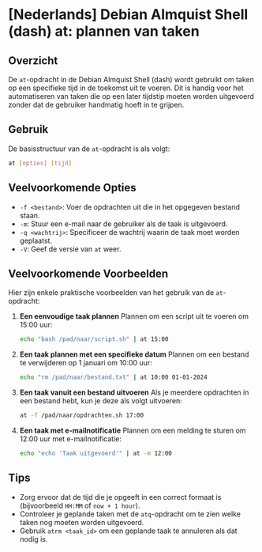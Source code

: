 # [Nederlands] Debian Almquist Shell (dash) at: plannen van taken

## Overzicht
De `at`-opdracht in de Debian Almquist Shell (dash) wordt gebruikt om taken op een specifieke tijd in de toekomst uit te voeren. Dit is handig voor het automatiseren van taken die op een later tijdstip moeten worden uitgevoerd zonder dat de gebruiker handmatig hoeft in te grijpen.

## Gebruik
De basisstructuur van de `at`-opdracht is als volgt:

```bash
at [opties] [tijd]
```

## Veelvoorkomende Opties
- `-f <bestand>`: Voer de opdrachten uit die in het opgegeven bestand staan.
- `-m`: Stuur een e-mail naar de gebruiker als de taak is uitgevoerd.
- `-q <wachtrij>`: Specificeer de wachtrij waarin de taak moet worden geplaatst.
- `-V`: Geef de versie van `at` weer.

## Veelvoorkomende Voorbeelden
Hier zijn enkele praktische voorbeelden van het gebruik van de `at`-opdracht:

1. **Een eenvoudige taak plannen**
   Plannen om een script uit te voeren om 15:00 uur:
   ```bash
   echo "bash /pad/naar/script.sh" | at 15:00
   ```

2. **Een taak plannen met een specifieke datum**
   Plannen om een bestand te verwijderen op 1 januari om 10:00 uur:
   ```bash
   echo "rm /pad/naar/bestand.txt" | at 10:00 01-01-2024
   ```

3. **Een taak vanuit een bestand uitvoeren**
   Als je meerdere opdrachten in een bestand hebt, kun je deze als volgt uitvoeren:
   ```bash
   at -f /pad/naar/opdrachten.sh 17:00
   ```

4. **Een taak met e-mailnotificatie**
   Plannen om een melding te sturen om 12:00 uur met e-mailnotificatie:
   ```bash
   echo "echo 'Taak uitgevoerd'" | at -m 12:00
   ```

## Tips
- Zorg ervoor dat de tijd die je opgeeft in een correct formaat is (bijvoorbeeld `HH:MM` of `now + 1 hour`).
- Controleer je geplande taken met de `atq`-opdracht om te zien welke taken nog moeten worden uitgevoerd.
- Gebruik `atrm <taak_id>` om een geplande taak te annuleren als dat nodig is.